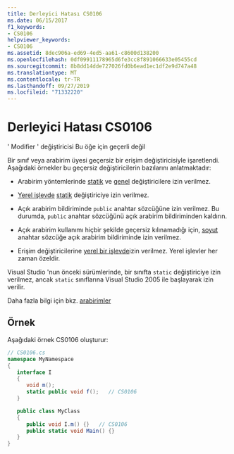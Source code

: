 ```yaml
---
title: Derleyici Hatası CS0106
ms.date: 06/15/2017
f1_keywords:
- CS0106
helpviewer_keywords:
- CS0106
ms.assetid: 8dec906a-ed69-4ed5-aa61-c8600d138200
ms.openlocfilehash: 0df09911178965d6fe3cc8f891066633e05455cd
ms.sourcegitcommit: 8b8dd14dde727026fd0b6ead1ec1df2e9d747a48
ms.translationtype: MT
ms.contentlocale: tr-TR
ms.lasthandoff: 09/27/2019
ms.locfileid: "71332220"
---
```

# <a name="compiler-error-cs0106"></a>Derleyici Hatası CS0106

' Modifier ' değiştiricisi Bu öğe için geçerli değil

 Bir sınıf veya arabirim üyesi geçersiz bir erişim değiştiricisiyle işaretlendi. Aşağıdaki örnekler bu geçersiz değiştiricilerin bazılarını anlatmaktadır:

- Arabirim yöntemlerinde [statik](../keywords/static.md) ve [genel](../keywords/public.md) değiştiricilere izin verilmez.

- [Yerel işlevde](../../programming-guide/classes-and-structs/local-functions.md) [statik](../keywords/static.md) değiştiriciye izin verilmez.

- Açık arabirim bildiriminde `public` anahtar sözcüğüne izin verilmez. Bu durumda, `public` anahtar sözcüğünü açık arabirim bildiriminden kaldırın.

- Açık arabirim kullanımı hiçbir şekilde geçersiz kılınamadığı için, [soyut](../keywords/abstract.md) anahtar sözcüğe açık arabirim bildiriminde izin verilmez.

- Erişim değiştiricilerine [yerel bir işlevde](../../programming-guide/classes-and-structs/local-functions.md)izin verilmez. Yerel işlevler her zaman özeldir.

 Visual Studio 'nun önceki sürümlerinde, bir sınıfta `static` değiştiriciye izin verilmez, ancak `static` sınıflarına Visual Studio 2005 ile başlayarak izin verilir.

 Daha fazla bilgi için bkz. [arabirimler](../../programming-guide/interfaces/index.md)

## <a name="example"></a>Örnek

 Aşağıdaki örnek CS0106 oluşturur:

```csharp
// CS0106.cs
namespace MyNamespace
{
   interface I
   {
      void m();
      static public void f();   // CS0106
   }

   public class MyClass
   {
      public void I.m() {}   // CS0106
      public static void Main() {}
   }
}
```
